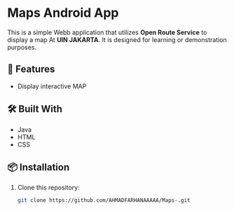 # Maps Android App

This is a simple Webb application that utilizes **Open Route Service** to display a map At  **UIN JAKARTA**. It is designed for learning or demonstration purposes.

## 📱 Features

- Display interactive MAP


## 🛠️ Built With

- Java
- HTML
- CSS

## 📦 Installation

1. Clone this repository:
   ```bash
   git clone https://github.com/AHMADFARHANAAAAA/Maps-.git
